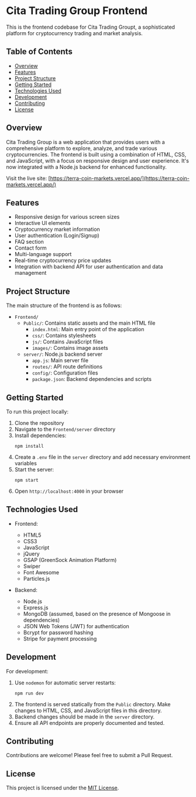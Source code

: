 # Cita Trading Group Frontend

This is the frontend codebase for Cita Trading Groupt, a sophisticated platform for cryptocurrency trading and market analysis.

## Table of Contents

- [Overview](#overview)
- [Features](#features)
- [Project Structure](#project-structure)
- [Getting Started](#getting-started)
- [Technologies Used](#technologies-used)
- [Development](#development)
- [Contributing](#contributing)
- [License](#license)

## Overview

Cita Trading Group is a web application that provides users with a comprehensive platform to explore, analyze, and trade various cryptocurrencies. The frontend is built using a combination of HTML, CSS, and JavaScript, with a focus on responsive design and user experience. It's now integrated with a Node.js backend for enhanced functionality.

Visit the live site: [https://terra-coin-markets.vercel.app/](https://terra-coin-markets.vercel.app/)

## Features

- Responsive design for various screen sizes
- Interactive UI elements
- Cryptocurrency market information
- User authentication (Login/Signup)
- FAQ section
- Contact form
- Multi-language support
- Real-time cryptocurrency price updates
- Integration with backend API for user authentication and data management

## Project Structure

The main structure of the frontend is as follows:

- `Frontend/`
  - `Public/`: Contains static assets and the main HTML file
    - `index.html`: Main entry point of the application
    - `css/`: Contains stylesheets
    - `js/`: Contains JavaScript files
    - `images/`: Contains image assets
  - `server/`: Node.js backend server
    - `app.js`: Main server file
    - `routes/`: API route definitions
    - `config/`: Configuration files
    - `package.json`: Backend dependencies and scripts

## Getting Started

To run this project locally:

1. Clone the repository
2. Navigate to the `Frontend/server` directory
3. Install dependencies:
   ```
   npm install
   ```
4. Create a `.env` file in the `server` directory and add necessary environment variables
5. Start the server:
   ```
   npm start
   ```
6. Open `http://localhost:4000` in your browser

## Technologies Used

- Frontend:
  - HTML5
  - CSS3
  - JavaScript
  - jQuery
  - GSAP (GreenSock Animation Platform)
  - Swiper
  - Font Awesome
  - Particles.js

- Backend:
  - Node.js
  - Express.js
  - MongoDB (assumed, based on the presence of Mongoose in dependencies)
  - JSON Web Tokens (JWT) for authentication
  - Bcrypt for password hashing
  - Stripe for payment processing

## Development

For development:

1. Use `nodemon` for automatic server restarts:
   ```
   npm run dev
   ```
2. The frontend is served statically from the `Public` directory. Make changes to HTML, CSS, and JavaScript files in this directory.
3. Backend changes should be made in the `server` directory.
4. Ensure all API endpoints are properly documented and tested.

## Contributing

Contributions are welcome! Please feel free to submit a Pull Request.

## License

This project is licensed under the [MIT License](LICENSE).
